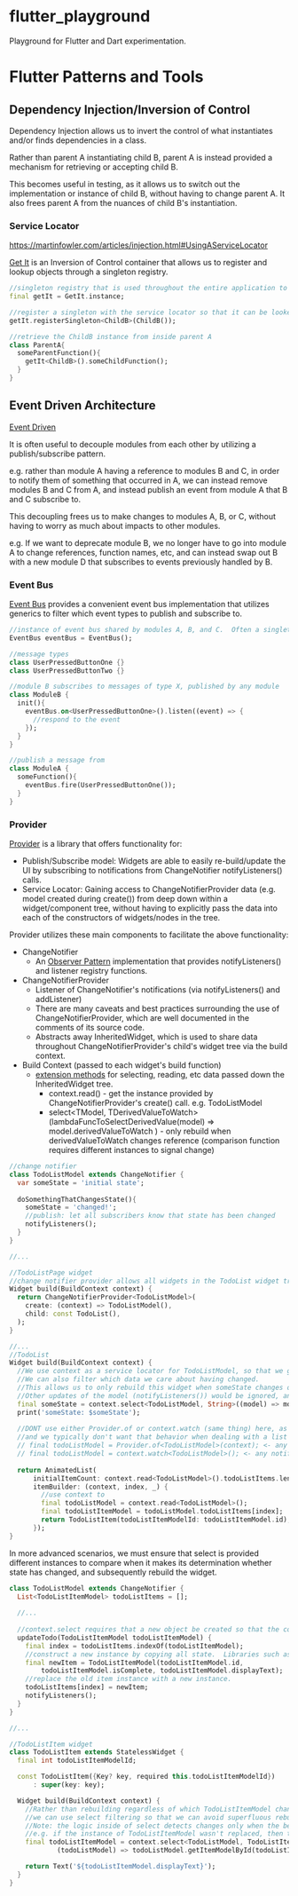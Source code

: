# flutter_playground
Playground for Flutter and Dart experimentation.

# Flutter Patterns and Tools

## Dependency Injection/Inversion of Control
Dependency Injection allows us to invert the control of what instantiates and/or finds dependencies in a class.

Rather than parent A instantiating child B, parent A is instead provided a mechanism for retrieving or accepting child B.

This becomes useful in testing, as it allows us to switch out the implementation or instance of child B, without having to change parent A.
It also frees parent A from the nuances of child B's instantiation.

### Service Locator
https://martinfowler.com/articles/injection.html#UsingAServiceLocator

[Get It](https://pub.dev/packages/get_it) is an Inversion of Control container that allows us to register and lookup objects through a singleton registry.

```dart
//singleton registry that is used throughout the entire application to register and locate objects.
final getIt = GetIt.instance;

//register a singleton with the service locator so that it can be looked up and used throughout the app
getIt.registerSingleton<ChildB>(ChildB());

//retrieve the ChildB instance from inside parent A
class ParentA{
  someParentFunction(){
    getIt<ChildB>().someChildFunction();
  }
}

```

## Event Driven Architecture
[Event Driven](https://martinfowler.com/articles/201701-event-driven.html)

It is often useful to decouple modules from each other by utilizing a publish/subscribe pattern.

e.g. rather than module A having a reference to modules B and C, in order to notify them of something that occurred in A, 
we can instead remove modules B and C from A, and instead publish an event from module A that B and C subscribe to.

This decoupling frees us to make changes to modules A, B, or C, without having to worry as much about impacts to other modules.

e.g. If we want to deprecate module B, we no longer have to go into module A to change references, function names, etc, and can instead
swap out B with a new module D that subscribes to events previously handled by B.

### Event Bus
[Event Bus](https://pub.dev/packages/event_bus) provides a convenient event bus implementation that utilizes generics to filter which event types to publish and subscribe to.

```dart
//instance of event bus shared by modules A, B, and C.  Often a singleton of event bus can be used throughout the entire app.
EventBus eventBus = EventBus();

//message types
class UserPressedButtonOne {}
class UserPressedButtonTwo {}

//module B subscribes to messages of type X, published by any module
class ModuleB {
  init(){
    eventBus.on<UserPressedButtonOne>().listen((event) => {
      //respond to the event
    });
  }
}

//publish a message from
class ModuleA {
  someFunction(){
    eventBus.fire(UserPressedButtonOne());
  }
}

```

### Provider

[Provider](https://pub.dev/packages/provider) is a library that offers functionality for:
- Publish/Subscribe model: Widgets are able to easily re-build/update the UI by subscribing to notifications from ChangeNotifier notifyListeners() calls.
- Service Locator: Gaining access to ChangeNotifierProvider data (e.g. model created during create()) from deep down within a widget/component tree, without having to explicitly pass the data into each of the constructors of widgets/nodes in the tree.

Provider utilizes these main components to facilitate the above functionality:
- ChangeNotifier 
  - An [Observer Pattern](https://en.wikipedia.org/wiki/Observer_pattern) implementation that provides notifyListeners() and listener registry functions.
- ChangeNotifierProvider
  - Listener of ChangeNotifier's notifications (via notifyListeners() and addListener)
  - There are many caveats and best practices surrounding the use of ChangeNotifierProvider, which are well documented in the comments of its source code.
  - Abstracts away InheritedWidget, which is used to share data throughout ChangeNotifierProvider's child's widget tree via the build context.
- Build Context (passed to each widget's build function)
  - [extension methods](https://dart.dev/guides/language/extension-methods) for selecting, reading, etc data passed down the InheritedWidget tree.
    - context.read<TModel>() - get the instance provided by ChangeNotifierProvider's create() call.  e.g. TodoListModel
    - select<TModel, TDerivedValueToWatch>(lambdaFuncToSelectDerivedValue(model) => model.derivedValueToWatch ) - only rebuild when derivedValueToWatch changes reference (comparison function requires different instances to signal change)
```dart
//change notifier
class TodoListModel extends ChangeNotifier {
  var someState = 'initial state';
  
  doSomethingThatChangesState(){
    someState = 'changed!';
    //publish: let all subscribers know that state has been changed
    notifyListeners();
  }
}

//...

//TodoListPage widget
//change notifier provider allows all widgets in the TodoList widget tree to respond to events published by the ChangeNotifier model.
Widget build(BuildContext context) {
  return ChangeNotifierProvider<TodoListModel>(
    create: (context) => TodoListModel(),
    child: const TodoList(),
  );
}

//...
//TodoList
Widget build(BuildContext context) {
  //We use context as a service locator for TodoListModel, so that we get access to the instance created by the ChangeNotifierProvider above
  //We can also filter which data we care about having changed.
  //This allows us to only rebuild this widget when someState changes on TodoListModel.  
  //Other updates of the model (notifyListeners()) would be ignored, and would not cause this widget to rebuild.
  final someState = context.select<TodoListModel, String>((model) => model.someState);
  print('someState: $someState');
  
  //DONT use either Provider.of or context.watch (same thing) here, as any notifyListeners will trigger a rebuild,
  //and we typically don't want that behavior when dealing with a list of items.
  // final todoListModel = Provider.of<TodoListModel>(context); <- any notifyListeners() call in TodoListModel would trigger a rebuild
  // final todoListModel = context.watch<TodoListModel>(); <- any notifyListeners() call in TodoListModel would trigger a rebuild
  
  return AnimatedList(
      initialItemCount: context.read<TodoListModel>().todoListItems.length,
      itemBuilder: (context, index, _) {
        //use context to 
        final todoListModel = context.read<TodoListModel>();
        final todoListItemModel = todoListModel.todoListItems[index];
        return TodoListItem(todoListItemModelId: todoListItemModel.id);
      });
}

```

In more advanced scenarios, we must ensure that select is provided different instances to compare when it makes its determination whether state has changed, and subsequently rebuild the widget.
```dart
class TodoListModel extends ChangeNotifier {
  List<TodoListItemModel> todoListItems = [];
  
  //...
  
  //context.select requires that a new object be created so that the comparison of previous to new doesn't return true.
  updateTodo(TodoListItemModel todoListItemModel) {
    final index = todoListItems.indexOf(todoListItemModel);
    //construct a new instance by copying all state.  Libraries such as [Freezed](https://pub.dev/packages/freezed) can minimize the amount of copy code you hand roll.
    final newItem = TodoListItemModel(todoListItemModel.id,
        todoListItemModel.isComplete, todoListItemModel.displayText);
    //replace the old item instance with a new instance.
    todoListItems[index] = newItem;
    notifyListeners();
  }
}

//...

//TodoListItem widget
class TodoListItem extends StatelessWidget {
  final int todoListItemModelId;

  const TodoListItem({Key? key, required this.todoListItemModelId})
      : super(key: key);

  Widget build(BuildContext context) {
    //Rather than rebuilding regardless of which TodoListItemModel changes, or every time TodoListModel changes,
    //we can use select filtering so that we can avoid superfluous rebuilds.
    //Note: the logic inside of select detects changes only when the before and after objects compared must be different instances. 
    //e.g. if the instance of TodoListItemModel wasn't replaced, then this instance's build function wouldn't fire.
    final todoListItemModel = context.select<TodoListModel, TodoListItemModel>(
            (todoListModel) => todoListModel.getItemModelById(todoListItemModelId));

    return Text('${todoListItemModel.displayText}');
  }
}
```
